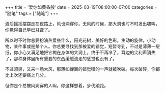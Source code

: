 +++
title = '爱你如黄昏般'
date = 2025-03-19T08:00:00-07:00
categories = "随笔"
tags = ["随笔"]
+++

酒后摇摇摆摆走在夜路上，风也洞穿你。无风的时候，那大洞也时不时发出啸叫，你觉得自己早已耳聋了。

所以时不时你总要扮演热爱些什么，阳光花树，美好的色彩，生动的旋律，小动物，某件事或是某个人。你总要寻找到那被爱的错觉，短暂寻到，不过是薄薄一层纸，你小心又满足地把它糊在身体的大洞上。终于不再冷了，耳边的尖利声消失了，那种身体里所有重要的东西缓缓流走的感觉也没有了。

不过须臾，又来一场大风，那薄如蝉翼的错觉噗的一声就被吹破。每次破碎，你都比上次还要痛上几分。

但你是个总被风洞穿的人啊，你这样想着，步伐踉跄。